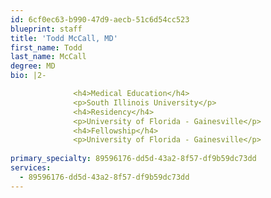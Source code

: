 ```yaml
---
id: 6cf0ec63-b990-47d9-aecb-51c6d54cc523
blueprint: staff
title: 'Todd McCall, MD'
first_name: Todd
last_name: McCall
degree: MD
bio: |2-

              <h4>Medical Education</h4>
              <p>South Illinois University</p>
              <h4>Residency</h4>
              <p>University of Florida - Gainesville</p>
              <h4>Fellowship</h4>
              <p>University of Florida - Gainesville</p>
          
primary_specialty: 89596176-dd5d-43a2-8f57-df9b59dc73dd
services:
  - 89596176-dd5d-43a2-8f57-df9b59dc73dd
---
```

